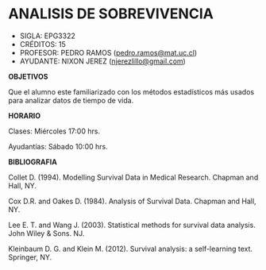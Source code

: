 # ANALISIS DE SOBREVIVENCIA

+ SIGLA: EPG3322
+ CRÉDITOS: 15
+ PROFESOR: PEDRO RAMOS (pedro.ramos@mat.uc.cl)
+ AYUDANTE: NIXON JEREZ (njerezlillo@gmail.com)

**OBJETIVOS**

Que el alumno este familiarizado con los métodos estadísticos más usados para analizar datos de tiempo de vida.

**HORARIO**

Clases: Miércoles 17:00 hrs.

Ayudantías: Sábado 10:00 hrs.

**BIBLIOGRAFIA**

Collet D. (1994). Modelling Survival Data in Medical Research. Chapman and Hall, NY.

Cox D.R. and Oakes D. (1984). Analysis of Survival Data. Chapman and Hall, NY.

Lee E. T. and Wang J. (2003). Statistical methods for survival data analysis. John Wiley & Sons. NJ.

Kleinbaum D. G. and Klein M. (2012). Survival analysis: a self-learning text. Springer, NY.
